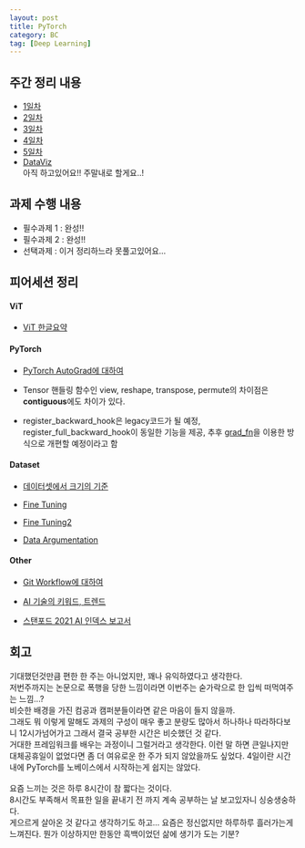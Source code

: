 ```yaml
---
layout: post
title: PyTorch
category: BC
tag: [Deep Learning]
---
```


## 주간 정리 내용

- [1일차]()  
- [2일차]()  
- [3일차]()  
- [4일차]()  
- [5일차]()  
- [DataViz]()  
아직 하고있어요!! 주말내로 할게요..!  
## 과제 수행 내용

- 필수과제 1 : 완성!!
- 필수과제 2 : 완성!!  
- 선택과제 : 이거 정리하느라 못풀고있어요...  

## 피어세션 정리

#### ViT

- [ViT 한글요약](https://kmhana.tistory.com/27) 

#### PyTorch
- [PyTorch AutoGrad에 대하여](https://tutorials.pytorch.kr/beginner/blitz/autograd_tutorial.html#sphx-glr-beginner-blitz-autograd-tutorial-py)  

- Tensor 핸들링 함수인 view, reshape, transpose, permute의 차이점은 **contiguous**에도 차이가 있다.  

- register_backward_hook은 legacy코드가 될 예정, register_full_backward_hook이 동일한 기능을 제공, 추후 [grad_fn](https://deepinsight.tistory.com/84)을 이용한 방식으로 개편할 예정이라고 함  

#### Dataset

- [데이터셋에서 크기의 기준](https://petewarden.com/2017/12/14/how-many-images-do-you-need-to-train-a-neural-network/comment-page-1/)  

- [Fine Tuning](https://analysisbugs.tistory.com/103)  

- [Fine Tuning2](https://jeinalog.tistory.com/13)  

- [Data Argumentation](https://hoya012.github.io/blog/Image-Data-Augmentation-Overview/)  

#### Other

 - [Git Workflow에 대하여](https://gmlwjd9405.github.io/2018/05/11/types-of-git-branch.html)  

- [AI 기술의 키워드, 트렌드](https://www.iitp.kr/kr/1/knowledge/openReference/view.it?ArticleIdx=5248&count=true)   
- [스탠포드 2021 AI 인덱스 보고서](https://brunch.co.kr/@synabreu/110)

## 회고

기대했던것만큼 편한 한 주는 아니었지만, 꽤나 유익하였다고 생각한다.  
저번주까지는 논문으로 폭행을 당한 느낌이라면 이번주는 숟가락으로 한 입씩 떠먹여주는 느낌...?  
비슷한 배경을 가진 컴공과 캠퍼분들이라면 같은 마음이 들지 않을까.  
그래도 뭐 이렇게 말해도 과제의 구성이 매우 좋고 분량도 많아서 하나하나 따라하다보니 12시가넘어가고 그래서 결국 공부한 시간은 비슷했던 것 같다.  
거대한 프레임워크를 배우는 과정이니 그럴거라고 생각한다. 이런 말 하면 큰일나지만 대체공휴일이 없었다면 좀 더 여유로운 한 주가 되지 않았을까도 싶었다. 4일이란 시간 내에 PyTorch를 노베이스에서 시작하는게 쉽지는 않았다.   <br>  
요즘 느끼는 것은 하루 8시간이 참 짧다는 것이다.  
8시간도 부족해서 목표한 일을 끝내기 전 까지 계속 공부하는 날 보고있자니 싱숭생숭하다.  
게으르게 살아온 것 같다고 생각하기도 하고... 요즘은 정신없지만 하루하루 흘러가는게 느껴진다. 뭔가 이상하지만 한동안 흑백이었던 삶에 생기가 도는 기분?  

